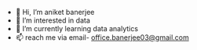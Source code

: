 - 👋 Hi, I’m aniket banerjee
- 👀 I’m interested in data
- 🌱 I’m currently learning data analytics
- 📫 reach me via email- office.banerjee03@gmail.com 

<!---
aniketbanerjee03/aniketbanerjee03 is a ✨ special ✨ repository because its `README.md` (this file) appears on your GitHub profile.
You can click the Preview link to take a look at your changes.
--->
